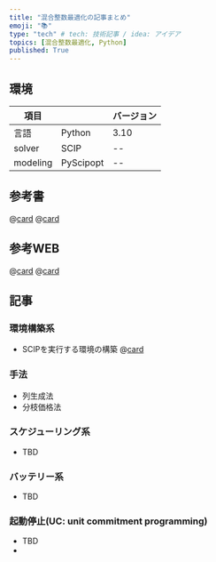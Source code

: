 ```yaml
---
title: "混合整数最適化の記事まとめ"
emoji: "📚"
type: "tech" # tech: 技術記事 / idea: アイデア
topics: [混合整数最適化, Python]
published: True
---
```


## 環境

| 項目 |  | バージョン |
| ---- | ---- | ---- |
| 言語 | Python  | 3.10 |
| solver | SCIP | -- |
| modeling | PyScipopt | -- |

## 参考書

@[card](https://amzn.asia/d/iRHp0Xu)
@[card](https://amzn.asia/d/1XE1vYY)


## 参考WEB
@[card](https://scmopt.github.io/opt100/)
@[card](https://www.brainpad.co.jp/doors/contents/mathematical_optimization/)

## 記事

### 環境構築系
- SCIPを実行する環境の構築
@[card](https://zenn.dev/ctenopoma/articles/mixintegerprogramming_study_2)


### 手法
- 列生成法
- 分枝価格法

### スケジューリング系
- TBD


### バッテリー系
- TBD

### 起動停止(UC: unit commitment programming)
- TBD
-